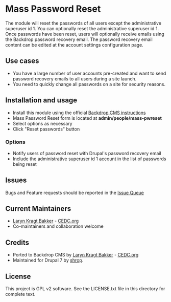 # Mass Password Reset

The module will reset the passwords of all users except the administrative
superuser id 1. You can optionally reset the administrative superuser id 1.
Once passwords have been reset, users will optionally receive emails using
the Backdrop password recovery email. The password recovery email content can
be edited at the account settings configuration page.

## Use cases

 - You have a large number of user accounts pre-created and want to send
   password recovery emails to all users during a site launch.
 - You need to quickly change all passwords on a site for security reasons.

 ## Installation and usage

 - Install this module using the official
  [Backdrop CMS instructions](https://backdropcms.org/guide/modules)
 - Mass Password Reset form is located at **admin/people/mass-pwreset**
 - Select options as necessary
 - Click "Reset passwords" button

### Options

 - Notify users of password reset with Drupal's password recovery email
 - Include the administrative superuser id 1 account in the list of passwords being reset

## Issues

Bugs and Feature requests should be reported in the
[Issue Queue](https://github.com/backdrop-contrib/mass_pwreset/issues)

## Current Maintainers

 - [Laryn Kragt Bakker](https://github.com/laryn) - [CEDC.org](https://cedc.org)
 - Co-maintainers and collaboration welcome

## Credits

 - Ported to Backdrop CMS by [Laryn Kragt Bakker](https://github.com/laryn) - [CEDC.org](https://cedc.org)
 - Maintained for Drupal 7 by [shrop](https://github.com/shrop).

## License

This project is GPL v2 software. See the LICENSE.txt file in this directory for
complete text.
